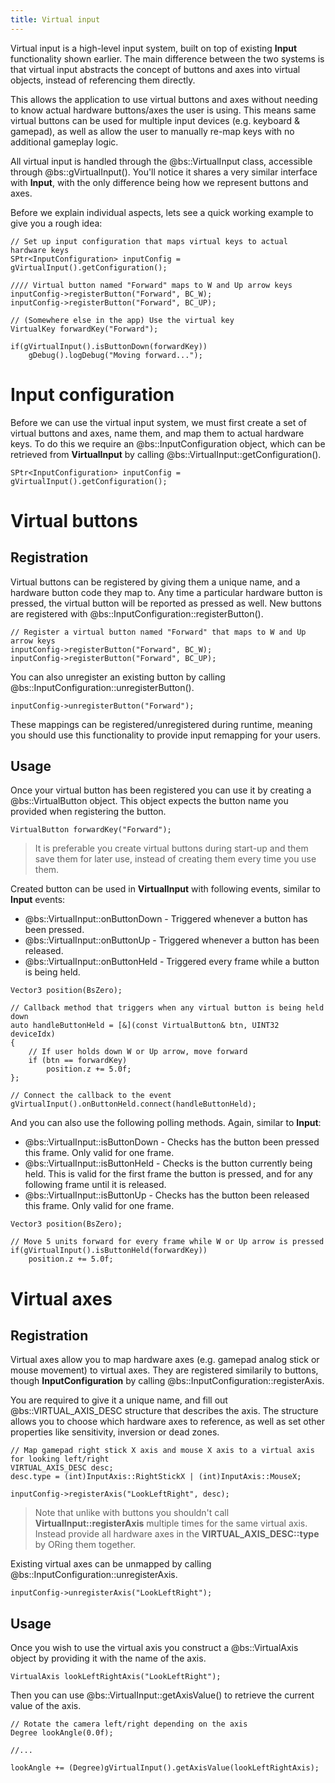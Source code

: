```yaml
---
title: Virtual input
---
```


Virtual input is a high-level input system, built on top of existing **Input** functionality shown earlier. The main difference between the two systems is that virtual input abstracts the concept of buttons and axes into virtual objects, instead of referencing them directly.

This allows the application to use virtual buttons and axes without needing to know actual hardware buttons/axes the user is using. This means same virtual buttons can be used for multiple input devices (e.g. keyboard & gamepad), as well as allow the user to manually re-map keys with no additional gameplay logic.

All virtual input is handled through the @bs::VirtualInput class, accessible through @bs::gVirtualInput(). You'll notice it shares a very similar interface with **Input**, with the only difference being how we represent buttons and axes.

Before we explain individual aspects, lets see a quick working example to give you a rough idea:
~~~~~~~~~~~~~{.cpp}
// Set up input configuration that maps virtual keys to actual hardware keys
SPtr<InputConfiguration> inputConfig = gVirtualInput().getConfiguration();

//// Virtual button named "Forward" maps to W and Up arrow keys
inputConfig->registerButton("Forward", BC_W);
inputConfig->registerButton("Forward", BC_UP);

// (Somewhere else in the app) Use the virtual key
VirtualKey forwardKey("Forward");

if(gVirtualInput().isButtonDown(forwardKey))
	gDebug().logDebug("Moving forward...");
~~~~~~~~~~~~~

# Input configuration
Before we can use the virtual input system, we must first create a set of virtual buttons and axes, name them, and map them to actual hardware keys. To do this we require an @bs::InputConfiguration object, which can be retrieved from **VirtualInput** by calling @bs::VirtualInput::getConfiguration().

~~~~~~~~~~~~~{.cpp}
SPtr<InputConfiguration> inputConfig = gVirtualInput().getConfiguration();
~~~~~~~~~~~~~

# Virtual buttons
## Registration
Virtual buttons can be registered by giving them a unique name, and a hardware button code they map to. Any time a particular hardware button is pressed, the virtual button will be reported as pressed as well. New buttons are registered with @bs::InputConfiguration::registerButton().

~~~~~~~~~~~~~{.cpp}
// Register a virtual button named "Forward" that maps to W and Up arrow keys
inputConfig->registerButton("Forward", BC_W);
inputConfig->registerButton("Forward", BC_UP);
~~~~~~~~~~~~~

You can also unregister an existing button by calling @bs::InputConfiguration::unregisterButton().

~~~~~~~~~~~~~{.cpp}
inputConfig->unregisterButton("Forward");
~~~~~~~~~~~~~

These mappings can be registered/unregistered during runtime, meaning you should use this functionality to provide input remapping for your users.

## Usage
Once your virtual button has been registered you can use it by creating a @bs::VirtualButton object. This object expects the button name you provided when registering the button.

~~~~~~~~~~~~~{.cpp}
VirtualButton forwardKey("Forward");
~~~~~~~~~~~~~

> It is preferable you create virtual buttons during start-up and them save them for later use, instead of creating them every time you use them.

Created button can be used in **VirtualInput** with following events, similar to **Input** events:
 - @bs::VirtualInput::onButtonDown - Triggered whenever a button has been pressed.
 - @bs::VirtualInput::onButtonUp - Triggered whenever a button has been released.
 - @bs::VirtualInput::onButtonHeld - Triggered every frame while a button is being held.
 
~~~~~~~~~~~~~{.cpp}
Vector3 position(BsZero);

// Callback method that triggers when any virtual button is being held down
auto handleButtonHeld = [&](const VirtualButton& btn, UINT32 deviceIdx)
{
	// If user holds down W or Up arrow, move forward
	if (btn == forwardKey)
		position.z += 5.0f;
};

// Connect the callback to the event
gVirtualInput().onButtonHeld.connect(handleButtonHeld);
~~~~~~~~~~~~~

And you can also use the following polling methods. Again, similar to **Input**:
 - @bs::VirtualInput::isButtonDown - Checks has the button been pressed this frame. Only valid for one frame.
 - @bs::VirtualInput::isButtonHeld - Checks is the button currently being held. This is valid for the first frame the button is pressed, and for any following frame until it is released.
 - @bs::VirtualInput::isButtonUp - Checks has the button been released this frame. Only valid for one frame.

~~~~~~~~~~~~~{.cpp}
Vector3 position(BsZero);

// Move 5 units forward for every frame while W or Up arrow is pressed
if(gVirtualInput().isButtonHeld(forwardKey))
	position.z += 5.0f;
~~~~~~~~~~~~~

# Virtual axes
## Registration
Virtual axes allow you to map hardware axes (e.g. gamepad analog stick or mouse movement) to virtual axes. They are registered similarily to buttons, though **InputConfiguration** by calling @bs::InputConfiguration::registerAxis. 

You are required to give it a unique name, and fill out @bs::VIRTUAL_AXIS_DESC structure that describes the axis. The structure allows you to choose which hardware axes to reference, as well as set other properties like sensitivity, inversion or dead zones.

~~~~~~~~~~~~~{.cpp}
// Map gamepad right stick X axis and mouse X axis to a virtual axis for looking left/right
VIRTUAL_AXIS_DESC desc;
desc.type = (int)InputAxis::RightStickX | (int)InputAxis::MouseX;

inputConfig->registerAxis("LookLeftRight", desc);
~~~~~~~~~~~~~

> Note that unlike with buttons you shouldn't call **VirtualInput::registerAxis** multiple times for the same virtual axis. Instead provide all hardware axes in the **VIRTUAL_AXIS_DESC::type** by ORing them together.

Existing virtual axes can be unmapped by calling @bs::InputConfiguration::unregisterAxis.

~~~~~~~~~~~~~{.cpp}
inputConfig->unregisterAxis("LookLeftRight");
~~~~~~~~~~~~~

## Usage
Once you wish to use the virtual axis you construct a @bs::VirtualAxis object by providing it with the name of the axis.
~~~~~~~~~~~~~{.cpp}
VirtualAxis lookLeftRightAxis("LookLeftRight");
~~~~~~~~~~~~~

Then you can use @bs::VirtualInput::getAxisValue() to retrieve the current value of the axis.

~~~~~~~~~~~~~{.cpp}
// Rotate the camera left/right depending on the axis
Degree lookAngle(0.0f);

//...

lookAngle += (Degree)gVirtualInput().getAxisValue(lookLeftRightAxis);
~~~~~~~~~~~~~
